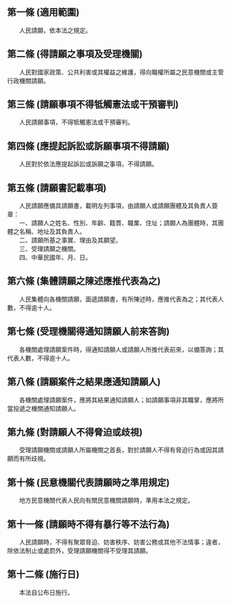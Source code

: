 第一條 (適用範圍)
-----------------
　　人民請願，依本法之規定。  


第二條 (得請願之事項及受理機關)
-------------------------------
　　人民對國家政策、公共利害或其權益之維護，得向職權所屬之民意機關或主管行政機關請願。  


第三條 (請願事項不得牴觸憲法或干預審判)
---------------------------------------
　　人民請願事項，不得牴觸憲法或干預審判。  


第四條 (應提起訴訟或訴願事項不得請願)
-------------------------------------
　　人民對於依法應提起訴訟或訴願之事項，不得請願。  


第五條 (請願書記載事項)
-----------------------
　　人民請願應備具請願書，載明左列事項，由請願人或請願團體及其負責人簽章：  
　　一、請願人之姓名、性別、年齡、籍貫、職業、住址；請願人為團體時，其團體之名稱、地址及其負責人。  
　　二、請願所基之事實、理由及其願望。  
　　三、受理請願之機關。  
　　四、中華民國年、月、日。  


第六條 (集體請願之陳述應推代表為之)
-----------------------------------
　　人民集體向各機關請願，面遞請願書，有所陳述時，應推代表為之；其代表人數，不得逾十人。  


第七條 (受理機關得通知請願人前來答詢)
-------------------------------------
　　各機關處理請願案件時，得通知請願人或請願人所推代表前來，以備答詢；其代表人數，不得逾十人。  


第八條 (請願案件之結果應通知請願人)
-----------------------------------
　　各機關處理請願案件，應將其結果通知請願人；如請願事項非其職掌，應將所當投遞之機關通知請願人。  


第九條 (對請願人不得脅迫或歧視)
-------------------------------
　　受理請願機關或請願人所屬機關之首長，對於請願人不得有脅迫行為或因其請願而有所歧視。  


第十條 (民意機關代表請願時之準用規定)
-------------------------------------
　　地方民意機關代表人民向有關民意機關請願時，準用本法之規定。  


第十一條 (請願時不得有暴行等不法行為)
-------------------------------------
　　人民請願時，不得有聚眾脅迫、妨害秩序、妨害公務或其他不法情事；違者，除依法制止或處罰外，受理請願機關得不受理其請願。  


第十二條 (施行日)
-----------------
　　本法自公布日施行。